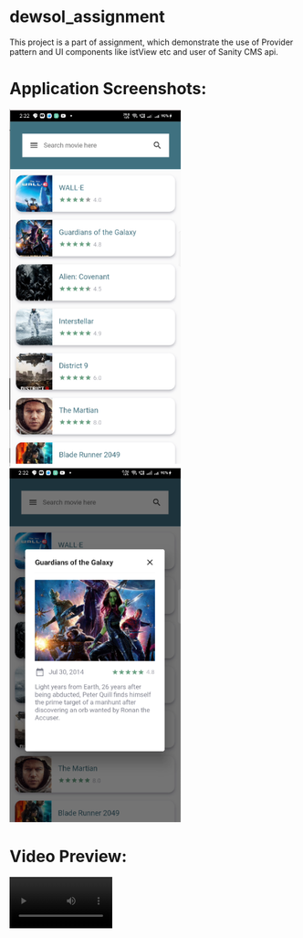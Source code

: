 # dewsol_assignment
This project is a part of assignment, which demonstrate the use of Provider pattern and UI components like istView etc and user of Sanity CMS api.

# Application Screenshots:

<img src="https://github.com/ervinod/dewsol_assignment/blob/master/screenshots/screenshot1.png" width="300"><img src="https://github.com/ervinod/dewsol_assignment/blob/master/screenshots/screenshot2.png" width="300">

# Video Preview:

<video src='https://user-images.githubusercontent.com/25130073/153649874-e0d69e11-fb51-417f-af04-80537b216d2d.mp4' width=180/>

# Sanity Backend Screenshots:

<img src="https://github.com/ervinod/dewsol_assignment/blob/master/screenshots/screenshot3.png">
<img src="https://github.com/ervinod/dewsol_assignment/blob/master/screenshots/screenshot4.png">
